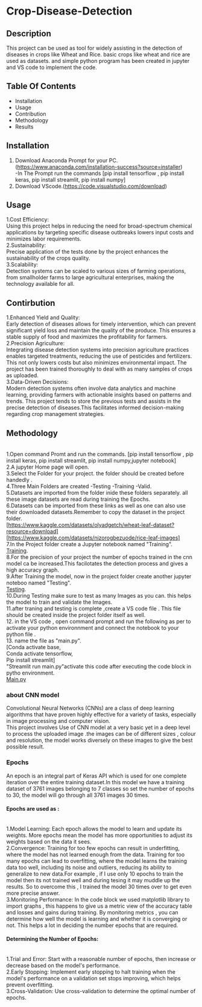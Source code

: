 # Crop-Disease-Detection
## Description
This project  can be used as tool for widely assisting in the detection of diseases in crops like Wheat and Rice. 
basic crops like wheat and rice are used as datasets. and simple python program has been created in jupyter and VS code to implement the code.
## Table Of Contents
- Installation
- Usage
- Contribution
- Methodology
- Results
## Installation 
1. Download Anaconda Prompt for your PC.(https://www.anaconda.com/installation-success?source=installer)
   <br>-In The Prompt run the commands [pip install tensorflow , pip install keras, pip install streamlit, pip install numpy]
2. Download VScode.(https://code.visualstudio.com/download)
## Usage
1.Cost Efficiency:
<br>Using this project helps in reducing the need for broad-spectrum chemical applications by targeting specific disease outbreaks lowers input costs and minimizes labor requirements.
<br>2.Sustainability:
<br>Precise application of the tests done by the project enhances the sustainability of the crops quality.
<br>3.Scalability:
<br>Detection systems can be scaled to various sizes of farming operations, from smallholder farms to large agricultural enterprises, making the technology available for all.
## Contirbution
1.Enhanced Yield and Quality:
<br>Early detection of diseases allows for timely intervention, which can prevent significant yield loss and maintain the quality of the produce. This ensures a stable supply of food and maximizes the profitability for farmers.
<br>2.Precision Agriculture:
<br>Integrating disease detection systems into precision agriculture practices enables targeted treatments, reducing the use of pesticides and fertilizers. This not only lowers costs but also minimizes environmental impact. The project has been trained thoroughly to deal with as many samples of crops as uploaded.
<br>3.Data-Driven Decisions:
<br>Modern detection systems often involve data analytics and machine learning, providing farmers with actionable insights based on patterns and trends. This project tends to store the previous tests and assists in the precise detection of diseases.This facilitates informed decision-making regarding crop management strategies.
## Methodology
<br>1.Open command Promt and run the commands. [pip install tensorflow , pip install keras, pip install streamlit, pip install numpy,jupyter notebook]
<br>2.A jupyter Home page will open.
<br>3.Select the Folder for your project. the folder should be created before handedly .
<br>4.Three Main Folders are created -Testing -Training -Valid.
<br>5.Datasets are imported from the folder inide these folders separately. all these image datasets are read during training the Epochs.
<br>6.Datasets can be imported from these links as well as one can also use their downloaded datasets.Remember to copy the dataset in the project folder.<br>[https://www.kaggle.com/datasets/olyadgetch/wheat-leaf-dataset?resource=download]<br>[https://www.kaggle.com/datasets/nizorogbezuode/rice-leaf-images]
<br>7.In the Project folder create a Jupyter notebook named "Training".<br> [Training](https://github.com/SakuraintheSkies/Crop-Disease-Detection/blob/main/training.ipynb).
<br>8.For the precision of your project the number of epochs trained in the cnn model ca be increased.This facilotates the detection process and gives a high accuracy graph.
<br>9.After Training the model, now in the project folder create another jupyter noteboo named "Testing".<br> [Testing](https://github.com/SakuraintheSkies/Crop-Disease-Detection/blob/main/testing.ipynb).
<br>10.During Testing make sure to test as many Images as you can. this helps the model to train and validate the Images.
<br>11.after traning and testing is complete ,create a VS code file . This file should be created inside the project folder itself as well.
<br>12. in the VS code , open command prompt and run the following as per to activate your python environnment and connect the notebook to your python file .
<br>13. name the file as "main.py".<br>[Conda activate base,
<br>Conda activate tensorflow,
<br>Pip install streamlit]
<br>"Streamlit run main.py"activate this code after executing the code block in pytho environment. <br>[Main.py](https://github.com/SakuraintheSkies/Crop-Disease-Detection/blob/main/main.py)

### about CNN model
Convolutional Neural Networks (CNNs) are a class of deep learning algorithms that have proven highly effective for a variety of tasks, especially in image processing and computer vision.
<br>This project involves Use of CNN model at a very basic yet in a deep level to process the uploaded image .the images can be of different sizes , colour and resolution, the model works diversely on these images to give the best possible result.
### Epochs
An epoch is an integral part of Keras API which is used for one complete iteration over the entire training dataset.In this model we have a training dataset of 3761 images belonging to 7 classes so set the number of epochs to 30, the model will go through all 3761 images 30 times. 
#### Epochs are used as :
<br>1.Model Learning: Each epoch allows the model to learn and update its weights. More epochs mean the model has more opportunities to adjust its weights based on the data it sees.
<br>2.Convergence: Training for too few epochs can result in underfitting, where the model has not learned enough from the data. Training for too many epochs can lead to overfitting, where the model learns the training data too well, including its noise and outliers, reducing its ability to generalize to new data.For example , if I use only 10 epochs to train the model then its not trained well and during tesing it may muddle up the results. So to overcome this , I trained the model 30 times over to get even more precise answer.
<br>3.Monitoring Performance: In the code block we used  matplotlib library to import graphs , this happens to give us a metric view of the accuracy table and losses and gains during training. By monitoring metrics , you can determine how well the model is learning and whether it is converging or not. This helps a lot in deciding the number epochs that are required.
#### Determining the Number of Epochs:
<br>1.Trial and Error: Start with a reasonable number of epochs, then increase or decrease based on the model's performance.
<br>2.Early Stopping: Implement early stopping to halt training when the model's performance on a validation set stops improving, which helps prevent overfitting.
<br>3.Cross-Validation: Use cross-validation to determine the optimal number of epochs.
